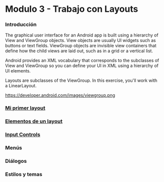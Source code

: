 # Modulo 3 - Trabajo con Layouts

### Introducción

The graphical user interface for an Android app is built using a hierarchy of View and ViewGroup objects. View objects are usually UI widgets such as buttons or text fields. ViewGroup objects are invisible view containers that define how the child views are laid out, such as in a grid or a vertical list.

Android provides an XML vocabulary that corresponds to the subclasses of View and ViewGroup so you can define your UI in XML using a hierarchy of UI elements.

Layouts are subclasses of the ViewGroup. In this exercise, you'll work with a LinearLayout.

https://developer.android.com/images/viewgroup.png

### [Mi primer layout](/chapter3/topic1.md)
### [Elementos de un layout](/chapter3/topic2.md)
### [Input Controls](/chapter3/topic3.md)
### Menús
### Diálogos
### Estilos y temas

